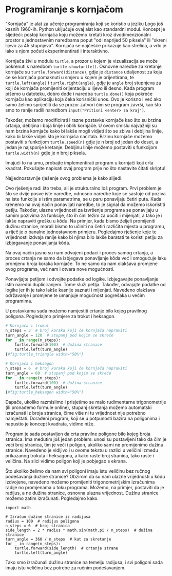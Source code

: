 # Programiranje s kornjačom

"Kornjača" je alat za učenje programiranja koji se koristio u jeziku Logo još kasnih 1960-ih. Python uključuje ovaj alat kao standardni modul. Koncept je sljedeći: postoji kornjača koju možemo kretati kroz dvodimenzionalni prostor s jednostavnim naredbama poput "odi naprijed 50 piksela" ili "skreni lijevo za 45 stupnjeva". Kornjača se najčešće prikazuje kao strelica, a vrlo je lako s njom početi eksperimentirati i interaktivno.

Kornjača živi u modulu `turtle`, a prozor u kojem je vizualizacija se može pokrenuti s naredbom `turtle.showturtle()`. Osnovne naredbe za kretanje kornjače su `turtle.forward(distance)`, gdje je `distance` udaljenost za koju će se kornjača pomaknuti u smjeru u kojem je orijentirana, te `turtle.left(angle)` i `turtle.right(angle)`, gdje je `angle` broj stupnjeva za koji će kornjača promijeniti orijentaciju u lijevo ili desno. Kada program pišemo u datoteku, dobro dođe i naredba `turtle.done()` koja pokreće kornjaču kao aplikaciju koja čeka korisnički unos. Ovo je korisno i već ako samo želimo spriječiti da se prozor zatvori čim se program završi, kao što smo to ranije radili naredbom `input("Pritisni <enter> za kraj")`.

Također, možemo modificirati i razne postavke kornjače kao što su brzina crtanja, debljina i boja linije i oblik kornjače. U ovom smislu najvažniji su nam brzina kornjače kako bi lakše mogli vidjeti što se zbiva i debljina linije, kako bi lakše vidjeli što je kornjača nacrtala. Brzinu kornjače možemo postaviti s funkcijom `turtle.speed(n)` gdje je n broj od jedan do deset, a jedan je najsporije kretanje. Debljinu linije možemo postaviti s funkcijom `turtle.width(n)` gdje je n broj piksela.

Imajući to na umu, probajte implementirati program u kornjači koji crta kvadrat. Pokušajte napisati ovaj program prije no što nastavite čitati skriptu!

Najjednostavnije rješenje ovog problema je kako slijedi:

Ovo rješenje radi što treba, ali je strukturalno loš program. Prvi problem je što se dvije posve iste naredbe, odnosno naredbe koje se sastoje od poziva na iste funkcije s istim parametrima, se u paru ponavljaju četiri puta. Kada krenemo na ovaj način ponavljati naredbe, to je signal da možemo iskoristiti petlju. Također, ulazne vrijednosti za izvršenje programa se ponavljaju u samim pozivima za funkcije, što ih čini težim za uočiti i mijenjati, a tako je i lakše napraviti grešku u kôdu. Na primjer, kada bismo željeli promijeniti dužinu stranice, morali bismo to učiniti na četiri različita mjesta u programu, a riječ je o banalno jednostavnom primjeru. Pogledajmo rješenje koje te vrijednosti izdvaja ranije kako bi njima bilo lakše baratati te koristi petlju za izbjegavanje ponavljanja kôda.

Na ovaj način jasno su nam odvojeni podaci i proces samog crtanja, a proces crtanja ne samo da izbjegava ponavljanje kôda već i omogućuje laku promjenu broja koraka kornjače. To ne samo da nam olakšava promjene ovog programa, već nam i otvara nove mogućnosti.

Ponavljajte petljom i odvojite podatke od logike. Izbjegavajte ponavljanje istih naredbi dupliciranjem. Tome služi petlja. Također, odvajajte podatke od logike jer ih je tako lakše kasnije saznati i mijenjati. Navedeno olakšava održavanje i promjene te umanjuje mogućnost pogrešaka u većim programima.


U postavkama sada možemo namjestiti crtanje bilo kojeg pravilnog poligona. Pogledajmo primjere za trokut i heksagon.

```python
# Kornjača i trokut
n_steps = 3  # broj koraka koji će kornjača napraviti
turn_angle = 120  # stupanj pod kojim se skreće
for _ in range(n_steps):
    turtle.forward(100)  # dužina stranice
    turtle.left(turn_angle)
{#fig:turtle_triangle width="50%"}

# Kornjača i heksagon
n_steps = 6  # broj koraka koji će kornjača napraviti
turn_angle = 60  # stupanj pod kojim se skreće
for _ in range(n_steps):
    turtle.forward(100)  # dužina stranice
    turtle.left(turn_angle)
{#fig:turtle_heksagon width="50%"}
```

Dapače, ukoliko razmislimo i prisjetimo se malo rudimentarne trigonometrije (ili pronađemo formule online), stupanj skretanja možemo automatski izračunati iz broja stranica, čime više ni tu vrijednost nije potrebno namještati. Dorađeni program, koji se u potpunosti bazira na poligonima i napustio je koncept kvadrata, vidimo niže.

Program je sada postavljen da crta pravilne poligone bilo kojeg broja stranica. Ima međutim još jedan problem: unosi su postavljeni tako da čim je veći broj stranica, tim je veći i poligon, ukoliko sami ne promijenimo dužinu stranice. Navedeno je vidljivo i u ovome tekstu u razlici u veličini između prikazanog trokuta i heksagona, a kako raste broj stranica, tako raste i veličina. Na slici vidimo poligon koji je pobjegao s ekrana.


Što ukoliko želimo da nam svi poligoni imaju istu veličinu bez ručnog podešavanja dužine stranice? Obzirom da su nam ulazne vrijednosti u kôdu izdvojene, navedeno možemo promijeniti trigonometrijskim izračunima radije no promjenama u toku programa. Možemo, na primjer, postaviti da je radijus, a ne dužina stranice, osnovna ulazna vrijednost. Dužinu stranice možemo zatim izračunati. Pogledajmo kako.

```
import math

# Izračun dužine stranice iz radijusa
radius = 100  # radijus poligona
n_steps = 6  # broj stranica
side_length = 2 * radius * math.sin(math.pi / n_steps)  # dužina stranice
turn_angle = 360 / n_steps  # kut za skretanje
for _ in range(n_steps):
    turtle.forward(side_length)  # crtanje strane
    turtle.left(turn_angle)
```
Tako smo izračunali dužinu stranice na temelju radijusa, i svi poligoni sada imaju istu veličinu bez potrebe za ručnim podešavanjem.
